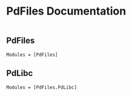 # PdFiles Documentation

```@contents
```

## PdFiles 

```@autodocs
Modules = [PdFiles]
```

## PdLibc

```@autodocs
Modules = [PdFiles.PdLibc]
```